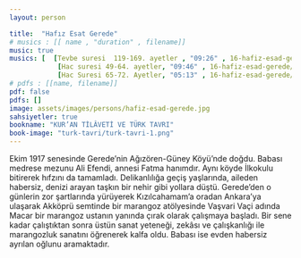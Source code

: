 ```yaml
---
layout: person

title:  "Hafız Esat Gerede"
# musics : [[ name , "duration" , filename]]
music: true
musics: [  [Tevbe suresi  119-169. ayetler , "09:26" , 16-hafiz-esad-gerede/1],
            [Hac suresi 49-64. ayetler, "09:46" , 16-hafiz-esad-gerede/2],
            [Hac Suresi 65-72. Ayetler, "05:13" , 16-hafiz-esad-gerede/3]]
# pdfs : [[name, filename]]
pdf: false
pdfs: []
image: assets/images/persons/hafiz-esad-gerede.jpg
sahsiyetler: true
bookname: "KUR’AN TİLÂVETİ VE TÜRK TAVRI"
book-image: "turk-tavri/turk-tavri-1.png"
---
```


Ekim 1917 senesinde Gerede’nin Ağızören-Güney Köyü’nde doğdu. Babası medrese mezunu Ali Efendi, annesi Fatma hanımdır. 
Aynı köyde İlkokulu bitirerek hıfzını da tamamladı. Delikanlılığa geçiş yaşlarında, aileden habersiz, denizi arayan taşkın bir nehir gibi yollara düştü. Gerede’den o günlerin zor şartlarında yürüyerek Kızılcahamam’a oradan Ankara’ya ulaşarak Akköprü semtinde bir marangoz atölyesinde Vaşvari Vaçi adında Macar bir marangoz ustanın yanında çırak olarak çalışmaya başladı. Bir sene kadar çalıştıktan sonra üstün sanat yeteneği, zekâsı ve çalışkanlığı ile marangozluk sanatını öğrenerek kalfa oldu. Babası ise evden habersiz ayrılan oğlunu aramaktadır. 
